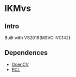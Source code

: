 # IKMvs


## Intro

Built with VS2019(MSVC::VC142).

## Dependences

- [OpenCV](https://github.com/opencv/opencv)
- [PCL](https://github.com/PointCloudLibrary/pcl)